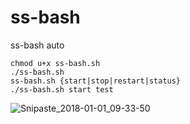 # ss-bash
ss-bash auto
```
chmod u+x ss-bash.sh
./ss-bash.sh
ss-bash.sh {start|stop|restart|status}
./ss-bash.sh start test
```
![Snipaste_2018-01-01_09-33-50](D:\Snipaste\Snipaste_2018-01-01_09-33-50.png)
